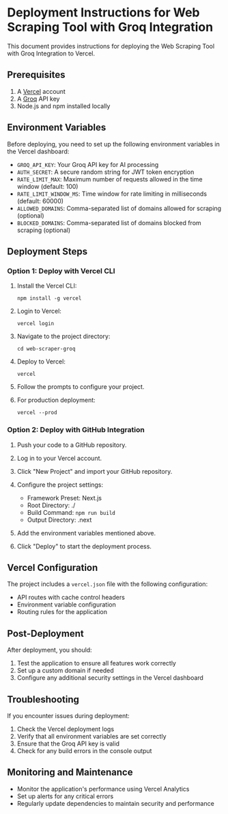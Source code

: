 # Deployment Instructions for Web Scraping Tool with Groq Integration

This document provides instructions for deploying the Web Scraping Tool with Groq Integration to Vercel.

## Prerequisites

1. A [Vercel](https://vercel.com) account
2. A [Groq](https://groq.com) API key
3. Node.js and npm installed locally

## Environment Variables

Before deploying, you need to set up the following environment variables in the Vercel dashboard:

- `GROQ_API_KEY`: Your Groq API key for AI processing
- `AUTH_SECRET`: A secure random string for JWT token encryption
- `RATE_LIMIT_MAX`: Maximum number of requests allowed in the time window (default: 100)
- `RATE_LIMIT_WINDOW_MS`: Time window for rate limiting in milliseconds (default: 60000)
- `ALLOWED_DOMAINS`: Comma-separated list of domains allowed for scraping (optional)
- `BLOCKED_DOMAINS`: Comma-separated list of domains blocked from scraping (optional)

## Deployment Steps

### Option 1: Deploy with Vercel CLI

1. Install the Vercel CLI:
   ```
   npm install -g vercel
   ```

2. Login to Vercel:
   ```
   vercel login
   ```

3. Navigate to the project directory:
   ```
   cd web-scraper-groq
   ```

4. Deploy to Vercel:
   ```
   vercel
   ```

5. Follow the prompts to configure your project.

6. For production deployment:
   ```
   vercel --prod
   ```

### Option 2: Deploy with GitHub Integration

1. Push your code to a GitHub repository.

2. Log in to your Vercel account.

3. Click "New Project" and import your GitHub repository.

4. Configure the project settings:
   - Framework Preset: Next.js
   - Root Directory: ./
   - Build Command: `npm run build`
   - Output Directory: .next

5. Add the environment variables mentioned above.

6. Click "Deploy" to start the deployment process.

## Vercel Configuration

The project includes a `vercel.json` file with the following configuration:

- API routes with cache control headers
- Environment variable configuration
- Routing rules for the application

## Post-Deployment

After deployment, you should:

1. Test the application to ensure all features work correctly
2. Set up a custom domain if needed
3. Configure any additional security settings in the Vercel dashboard

## Troubleshooting

If you encounter issues during deployment:

1. Check the Vercel deployment logs
2. Verify that all environment variables are set correctly
3. Ensure that the Groq API key is valid
4. Check for any build errors in the console output

## Monitoring and Maintenance

- Monitor the application's performance using Vercel Analytics
- Set up alerts for any critical errors
- Regularly update dependencies to maintain security and performance
